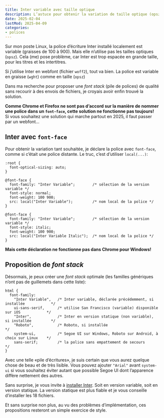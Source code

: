 ```yaml
---
title: Inter variable avec taille optique
description: L’astuce pour obtenir la variation de taille optique (opsz) dans son navigateur avec une polices locale. Avec exemple de code et proposition de font stack.
date: 2025-02-04
lastMod: 2025-04-09
categories:
- polices
---
```


Sur mon poste Linux, la police d’écriture Inter installé localement est variable (graisses de 100 à 900).
Mais elle n’utilise pas les tailles optiques (`opsz`).
Cela (me) pose problème, car Inter est trop espacée en grande taille, pour les titres et les intertitres.

Si j’utilise Inter en webfont (fichier `woff2`), tout va bien.
La police est variable en graisse (`wght`) comme en taille (`opsz`)

Dans ma recherche pour proposer une *font stack* (pile de polices) de qualité sans recourir à des envois de fichiers, je croyais avoir enfin trouvé la solution.

**Comme Chrome et Firefox ne sont pas d’accord sur la manière de nommer une police dans un `font-face`, cette solution ne fonctionne pas toujours!**
Si vous souhaitez une solution qui marche partout en 2025, il faut passer par un webfont...

## Inter avec `font-face`

Pour obtenir la variation tant souhaitée, je déclare la police avec `font-face`, comme si c’était une police distante.
Le truc, c’est d’utiliser `local(...)`:

```
:root {
  font-optical-sizing: auto;
}

@font-face {
  font-family: "Inter Variable";        /* sélection de la version variable */
  font-style: normal;
  font-weight: 100 900;
  src: local("Inter Variable");         /* nom local de la police */
}

@font-face {
  font-family: "Inter Variable";        /* sélection de la version variable */
  font-style: italic;
  font-weight: 100 900;
  src: local("Inter Variable Italic");  /* nom local de la police */
}
```

**Mais cette déclaration ne fonctionne pas dans Chrome pour Windows!**

## Proposition de *font stack*

Désormais, je peux créer une *font stack* optimale (les familles génériques n’ont pas de guillemets dans cette liste):

```
html {
  font-family: 
    "Inter Variable",   /* Inter variable, déclarée précédemment, si installée            */
    ui-sans-serif,      /* utilise San Francisco (variable) disponible sur iOS            */
    "Inter",            /* Inter en version statique (non variable), si installée         */
    "Roboto",           /* Roboto, si installée                                           */
    system-ui,          /* Segoe UI sur Windows, Roboto sur Android, à choix sur Linux    */
    sans-serif;         /* la police sans empattement de secours                          */
}
```

Avec une telle «pile d’écritures», je suis certain que vous aurez quelque chose de beau et de très lisible.
Vous pouvez ajouter `"Arial"` avant `system-ui` si vous souhaitez éviter autant que possible Segoe UI dont l’apparence diffère nettement des autres.

Sans surprise, je vous invite à [installer Inter](https://rsms.me/inter/download/).
Soit en version variable, soit en version statique.
La version statique est plus fiable et je vous conseille d’installer les 18 fichiers.

Et sans surprise non plus, au vu des problèmes d’implémentation, ces propositions resteront un simple exercice de style.
